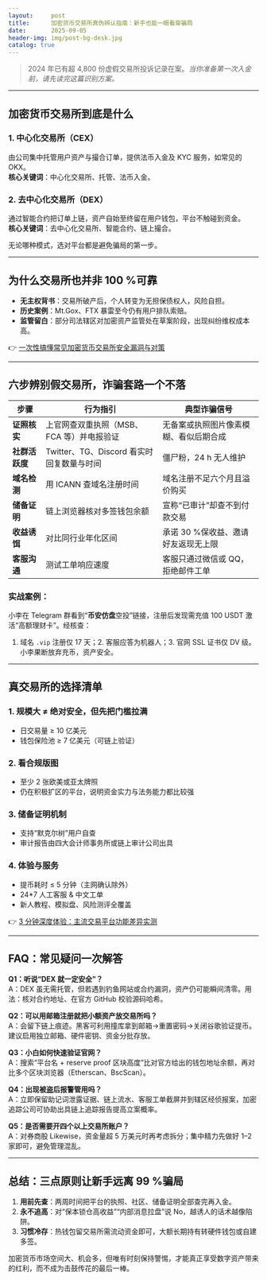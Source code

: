 ```yaml
---
layout:     post
title:      加密货币交易所真伪辨认指南：新手也能一眼看穿骗局
date:       2025-09-05
header-img: img/post-bg-desk.jpg
catalog: true
---
```


> 2024 年已有超 4,800 份虚假交易所投诉记录在案。*当你准备第一次入金前，请先读完这篇识别方案。*

---

## 加密货币交易所到底是什么

### 1. 中心化交易所（CEX）  
由公司集中托管用户资产与撮合订单，提供法币入金及 KYC 服务，如常见的 OKX。  
**核心关键词**：中心化交易所、托管、法币入金。

### 2. 去中心化交易所（DEX）  
通过智能合约把订单上链，资产自始至终留在用户钱包，平台不触碰到资金。  
**核心关键词**：去中心化交易所、智能合约、链上撮合。

无论哪种模式，选对平台都是避免骗局的第一步。

---

## 为什么交易所也并非 100 %可靠

- **无主权背书**：交易所破产后，个人转变为无担保债权人，风险自担。  
- **历史案例**：Mt.Gox、FTX 暴雷至今仍有用户排队索赔。  
- **监管留白**：部分司法辖区对加密资产监管处在草案阶段，出现纠纷维权成本高。  

👉 [一次性搞懂常见加密货币交易所安全漏洞与对策](https://okxdog.com/)

---

## 六步辨别假交易所，诈骗套路一个不落

| 步骤 | 行为指引 | 典型诈骗信号 |
|---|---|---|
|**证照核实**|上官网查双重执照（MSB、FCA 等）并电报验证|无备案或执照图片像素模糊、看似后期合成|
|**社群活跃度**|Twitter、TG、Discord 看实时回复数量与时间|僵尸粉，24 h 无人维护|
|**域名检测**|用 ICANN 查域名注册时间|域名注册不足六个月且溢价购买|
|**储备证明**|链上浏览器核对多签钱包余额|宣称“已审计”却查不到付款交易|
|**收益诱饵**|对比同行业年化区间|承诺 30 %保收益、邀请好友返现无上限|
|**客服沟通**|测试工单响应速度|客服只通过微信或 QQ，拒绝邮件工单|

### 实战案例：  
小李在 Telegram 群看到“**币安仿盘**空投”链接，注册后发现需充值 100 USDT 激活“高额理财卡”。经核查：  
1. 域名 `.vip` 注册仅 17 天；2. 客服应答为机器人；3. 官网 SSL 证书仅 DV 级。小李果断放弃充币，资产安全。

---

## 真交易所的选择清单

### 1. 规模大 ≠ 绝对安全，但先把门槛拉满  
- 日交易量 ≥ 10 亿美元  
- 钱包保险池 ≥ 7 亿美元（可链上验证）

### 2. 看合规版图  
- 至少 2 张欧美或亚太牌照  
- 仍在积极扩区的平台，说明资金实力与法务能力都比较强

### 3. 储备证明机制  
- 支持“默克尔树”用户自查  
- 审计报告由四大会计师事务所或链上审计公司出具

### 4. 体验与服务  
- 提币耗时 ≤ 5 分钟（主网确认除外）  
- 24*7 人工客服 & 中文工单  
- 新人教程、模拟盘、风险测评全覆盖

👉 [3 分钟深度体验：主流交易平台功能差异实测](https://okxdog.com/)

---

## FAQ：常见疑问一次解答

**Q1：听说“DEX 就一定安全”？**  
A：DEX 虽无需托管，但若遇到钓鱼网站或合约漏洞，资产仍可能瞬间清零。用法：核对合约地址、在官方 GitHub 校验源码哈希。

**Q2：可以用邮箱注册就把小额资产放交易所吗？**  
A：会留下链上痕迹。黑客可利用撞库拿到邮箱→重置密码→关闭谷歌验证提币。建议启用独立邮箱、硬件密钥、资金分批存放。

**Q3：小白如何快速验证官网？**  
A：搜索“平台名 + reserve proof 区块高度”比对官方给出的钱包地址余额，再对比多个区块浏览器（Etherscan、BscScan）。

**Q4：出现被盗后报警管用吗？**  
A：立即保留助记词泄露证据、链上流水、客服工单截屏并到辖区经侦报案，加密追踪公司可协助出具链上追踪报告提高立案概率。

**Q5：是否需要开四个以上交易所账户？**  
A：对券商股 Likewise，资金量超 5 万美元时再考虑拆分；集中精力先做好 1–2 家即可，避免管理混乱。

---

## 总结：三点原则让新手远离 99 %骗局

1. **用前先查**：两周时间把平台的执照、社区、储备证明全部查完再入金。  
2. **永不追高**：对“保本锁仓高收益”“内部消息拉盘”说 No，越诱人的话术越像陷阱。  
3. **习惯冷存**：热钱包留交易所需流动资金即可，大额长期持有转硬件钱包或自建多签。

加密货币市场空间大、机会多，但唯有时刻保持警惕，才能真正享受数字资产带来的红利，而不成为击鼓传花的最后一棒。